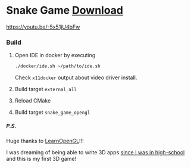 # Snake Game [Download](https://github.com/arteniioleg/snake-game-opengl/releases)

https://youtu.be/-5x51jU4bFw

### Build

1. Open IDE in docker by executing

    ```bash
    ./docker/ide.sh ~/path/to/ide.sh
    ```

    Check `x11docker` output about video driver install.

2. Build target `external_all`
3. Reload CMake
4. Build target `snake_game_opengl`

##### P.S.

Huge thanks to [LearnOpenGL](https://github.com/JoeyDeVries/LearnOpenGL)!!!

I was dreaming of being able to write 3D apps [since I was in high-school](https://github.com/arteniioleg/pascal-games) and this is my first 3D game!

